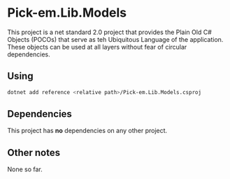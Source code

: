 # Pick-em.Lib.Models

This project is a net standard 2.0 project that provides the Plain Old C# Objects (POCOs) that serve as teh Ubiquitous Language of the application. These objects can be used at all layers without fear of circular dependencies.

## Using

```bash
dotnet add reference <relative path>/Pick-em.Lib.Models.csproj
```

## Dependencies

This project has __no__ dependencies on any other project.

## Other notes

None so far.